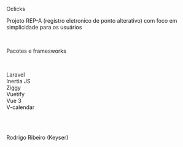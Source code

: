 <p>Oclicks</p>
<p>Projeto REP-A (registro eletronico de ponto alterativo) com foco em simplicidade para os usuários</p>
<br />

<p>Pacotes e framesworks</p>
<br />
<p>Laravel<br />
Inertia JS<br />
Ziggy<br />
Vuetify<br />
Vue 3<br />
V-calendar</p>
<br />
<br />
<p>Rodrigo Ribeiro (Keyser)</p>
